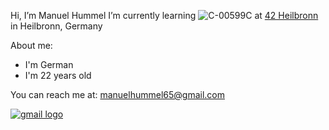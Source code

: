 Hi, I’m Manuel Hummel
I’m currently learning ![C-00599C](https://github.com/user-attachments/assets/5b457cf4-6051-46c8-b2fc-2a6b2d79e8e1)
 at [42 Heilbronn](https://www.42heilbronn.de/) in Heilbronn, Germany

  About me:
  - I'm German
  - I'm 22 years old

You can reach me at: manuelhummel65@gmail.com

[![gmail logo](https://github.com/user-attachments/assets/4b54aa3d-d684-44cc-91e6-f8040b0c8a0f)](mailto:manuelhummel65@gmail.com)
